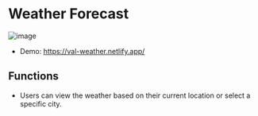 # Weather Forecast
![image](https://github.com/user-attachments/assets/3a927ee6-fee7-49be-a590-50d5dce51d04)
* Demo: https://val-weather.netlify.app/

## Functions
* Users can view the weather based on their current location or select a specific city.
